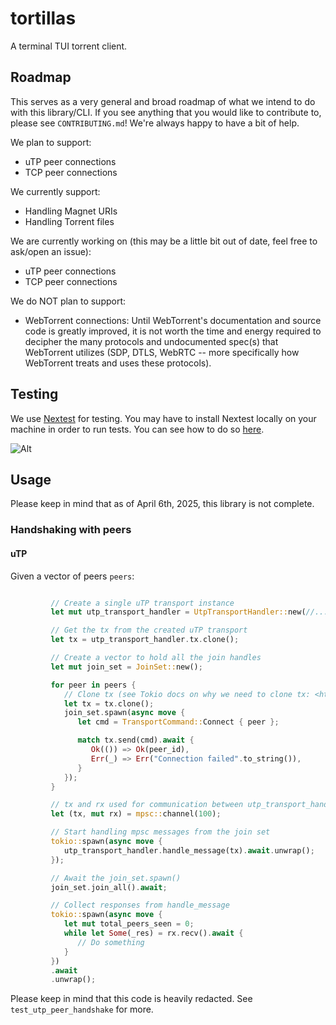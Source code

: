 # tortillas

A terminal TUI torrent client.

## Roadmap

This serves as a very general and broad roadmap of what we intend to do with this library/CLI. If you see anything that you would like to contribute to, please see `CONTRIBUTING.md`! We're always happy to have a bit of help.

We plan to support:

- uTP peer connections
- TCP peer connections

We currently support:

- Handling Magnet URIs
- Handling Torrent files

We are currently working on (this may be a little bit out of date, feel free to ask/open an issue):

- uTP peer connections
- TCP peer connections

We do NOT plan to support:

- WebTorrent connections: Until WebTorrent's documentation and source code is greatly improved, it is not worth the time and energy required to decipher the many protocols and undocumented spec(s) that WebTorrent utilizes (SDP, DTLS, WebRTC -- more specifically how WebTorrent treats and uses these protocols).

## Testing

We use [Nextest](https://nexte.st/) for testing. You may have to install Nextest locally on your machine in order to run tests. You can see how to do so [here](https://nexte.st/docs/installation/pre-built-binaries/).

![Alt](https://repobeats.axiom.co/api/embed/2937f666319e74a9467ef1d5442edf89beabd516.svg "Repobeats analytics image")

## Usage

Please keep in mind that as of April 6th, 2025, this library is not complete.

### Handshaking with peers

#### uTP

Given a vector of peers `peers`:

```rs

         // Create a single uTP transport instance
         let mut utp_transport_handler = UtpTransportHandler::new(//...);

         // Get the tx from the created uTP transport
         let tx = utp_transport_handler.tx.clone();

         // Create a vector to hold all the join handles
         let mut join_set = JoinSet::new();

         for peer in peers {
            // Clone tx (see Tokio docs on why we need to clone tx: <https://tokio.rs/tokio/tutorial/channels>)
            let tx = tx.clone();
            join_set.spawn(async move {
               let cmd = TransportCommand::Connect { peer };

               match tx.send(cmd).await {
                  Ok(()) => Ok(peer_id),
                  Err(_) => Err("Connection failed".to_string()),
               }
            });
         }

         // tx and rx used for communication between utp_transport_handler.handle_message and this thread
         let (tx, mut rx) = mpsc::channel(100);

         // Start handling mpsc messages from the join set
         tokio::spawn(async move {
            utp_transport_handler.handle_message(tx).await.unwrap();
         });

         // Await the join_set.spawn()
         join_set.join_all().await;

         // Collect responses from handle_message
         tokio::spawn(async move {
            let mut total_peers_seen = 0;
            while let Some(_res) = rx.recv().await {
               // Do something
            }
         })
         .await
         .unwrap();
```

Please keep in mind that this code is heavily redacted. See `test_utp_peer_handshake` for more.
